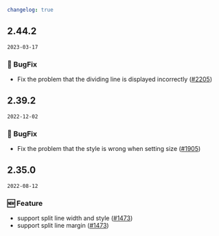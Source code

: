 ```yaml
changelog: true
```

## 2.44.2

`2023-03-17`

### 🐛 BugFix

- Fix the problem that the dividing line is displayed incorrectly ([#2205](https://github.com/arco-design/arco-design-vue/pull/2205))


## 2.39.2

`2022-12-02`

### 🐛 BugFix

- Fix the problem that the style is wrong when setting size ([#1905](https://github.com/arco-design/arco-design-vue/pull/1905))


## 2.35.0

`2022-08-12`

### 🆕 Feature

- support split line width and style ([#1473](https://github.com/arco-design/arco-design-vue/pull/1473))
- support split line margin ([#1473](https://github.com/arco-design/arco-design-vue/pull/1473))

